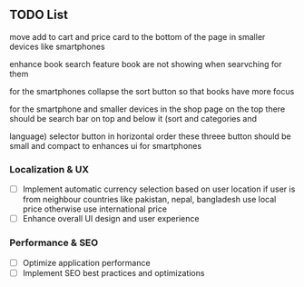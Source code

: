 ## TODO List







move add to cart and price card to the bottom of the page in smaller devices like smartphones

enhance book search feature book are not showing when searvching for them 

for the smartphones collapse the sort button so that books have more focus

for the smartphone and smaller devices in the shop page on the top there should be search bar on top and below it (sort and categories and 

language) selector button in horizontal order  these threee button should be small and compact to enhances ui for smartphones 



### Localization & UX
- [ ] Implement automatic currency selection based on user location if user is from neighbour countries like pakistan, nepal, bangladesh use local price otherwise use international price 
- [ ] Enhance overall UI design and user experience

### Performance & SEO
- [ ] Optimize application performance
- [ ] Implement SEO best practices and optimizations